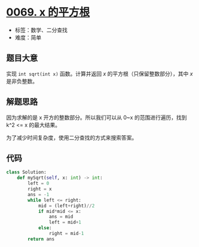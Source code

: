 # [0069. x 的平方根](https://leetcode-cn.com/problems/sqrtx/)

- 标签：数学、二分查找
- 难度：简单

## 题目大意

实现 `int sqrt(int x)` 函数。计算并返回 *x* 的平方根（只保留整数部分），其中 *x* 是非负整数。

## 解题思路

因为求解的是 x 开方的整数部分。所以我们可以从 0~x 的范围进行遍历，找到 k^2 <= x 的最大结果。

为了减少时间复杂度，使用二分查找的方式来搜索答案。

## 代码

```Python
class Solution:
    def mySqrt(self, x: int) -> int:
        left = 0
        right = x
        ans = -1
        while left <= right:
            mid = (left+right)//2
            if mid*mid <= x:
                ans = mid
                left = mid+1
            else:
                right = mid-1
        return ans
```

